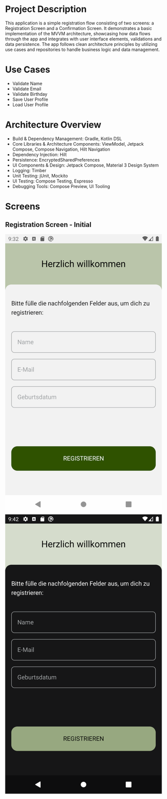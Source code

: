 # Project Description

This application is a simple registration flow consisting of two screens: a Registration Screen and a Confirmation Screen. It
demonstrates a basic implementation of the MVVM architecture, showcasing how data flows through the app and integrates with user
interface elements, validations and data persistence. The app follows clean architecture principles by utilizing use cases and
repositories to handle business logic and data management.

# Use Cases

- Validate Name
- Validate Email
- Validate Birthday
- Save User Profile
- Load User Profile

# Architecture Overview

- Build & Dependency Management: Gradle, Kotlin DSL
- Core Libraries & Architecture Components: ViewModel, Jetpack Compose, Compose Navigation, Hilt Navigation
- Dependency Injection: Hilt
- Persistence: EncryptedSharedPreferences
- UI Components & Design: Jetpack Compose, Material 3 Design System
- Logging: Timber
- Unit Testing: jUnit, Mockito
- UI Testing: Compose Testing, Espresso
- Debugging Tools: Compose Preview, UI Tooling

# Screens

## Registration Screen - Initial
![Light](app/docs/screenshots/registration_initial_light.png)
![Dark](app/docs/screenshots/registration_initial_dark.png)